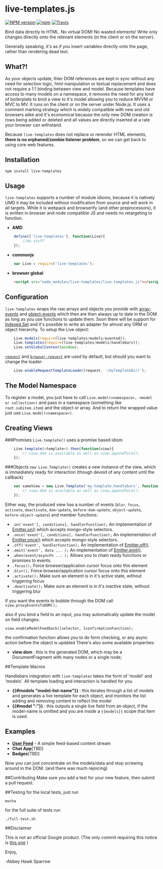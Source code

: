live-templates.js
=================

[![NPM version](https://img.shields.io/npm/v/live-templates.svg)]()
[![npm](https://img.shields.io/npm/dt/live-templates.svg)]()
[![Travis](https://img.shields.io/travis/khrome/live-templates.svg)]()

Bind data directly to HTML. No virtual DOM! No wasted elements! Write only changes directly onto the relevant elements (in the client or on the server).

Generally speaking, it's as if you insert variables directly onto the page, rather than rendering dead text.

What?!
------

As your objects update, thier DOM references are kept in sync without any need for selection logic, html manipulation or textual replacement and does not require a 1:1 binding between view and model. Because templates have access to many models on a namespace, it removes the need for any kind of boilerplate to bind a view to it's model allowing you to reduce MVVM or MVC to MV. It runs on the client or on the server under Node.js. It uses a comment marking strategy which is widely compatible with new and old browsers alike and it's economical because the only new DOM creation is rows being added or deleted and all values are directly inserted at a rate your browser can withstand.

Because `live-templates` does not replace or rerender HTML elements, **there is no orphaned/zombie listener problem**, so we can get back to using core web features.

Installation
------------

    npm install live-templates

Usage
-----
`live-templates` supports a number of module idioms, because it is natively UMD it may be included without modification from source and will work in all targets. While it is webpack and browserify (and other preprocessors), it is written in browser and node compatible JS and needs no retargeting to function.

- **AMD**
```javascript
    define(['live-templates'], function(Live){
        //do stuff
    });
```
- **commonjs**
```javascript
    var Live = require('live-templates');
```
- **browser global**
```html
    <script src="node_modules/live-templates/live-templates.js"></script>
```
Configuration
-------------
`live-templates` wraps the raw arrays and objects you provide with [array-events](https://www.npmjs.com/package/array-events) and [object-events](https://www.npmjs.com/package/object-events) which then are then always up to date in the DOM as long as you use functions to update them. Soon there will be support for [Indexed.Set](https://www.npmjs.com/package/indexed-set) and it's possible to write an adapter for almost any ORM or object hierarchy. To setup the Live object:
```javascript
    Live.models(require(live-templates/models/evented));
    Live.templates(require(live-templates/models/handlebars));
    Live.setGlobalContext(window);
```
[`request`](https://www.npmjs.com/package/request) and [`browser-request`](https://www.npmjs.com/package/browser-request) are used by default, but should you want to change the loader:
```javascript
    Live.enableRequestTemplateLoader(request, '/myTemplateDir/');
```
The Model Namespace
-------------------
To register a model, you just have to call `Live.model(<namespace>, <model or collection>)` and pass in a namespace (something like `root.subitem.item`) and the object or array. And to return the wrapped value just use `Live.model(<namespace>)`.

Creating Views
--------------

###Promises
`Live.template()` uses a promise based idiom
```javascript
    Live.template(<template>).then(function(view){
        // view.dom is available as well as view.appendTo(el);
    });
```
###Objects
`new Live.Template()` creates a new instance of the view, which is immediately ready for interaction (though devoid of any content until the callback)
```javascript
    var sameView = new Live.Template('my-template.handlebars', function(view){
        // view.dom is available as well as view.appendTo(el);
    });
```
Either way, the produced view has a number of events (`blur`, `focus`, `activate`, `deactivate`, `dom-update`, `before-dom-update`, `object-update`, `before-object-update`) and member functions:

- `.on('event'[, conditions], handlerFunction);` An implementation of [Emitter.on()](http://nodejs.org/api/events.html#events_emitter_on_event_listener) which accepts mongo-style selectors.
- `.once('event'[, conditions], handlerFunction);` An implementation of [Emitter.once()](http://nodejs.org/api/events.html#events_emitter_once_event_listener) which accepts mongo-style selectors.
- `.off('event', handlerFunction);` An implementation of [Emitter.off()](http://nodejs.org/api/events.html#events_emitter_removelistener_event_listener).
- `.emit('event', data ... );` An implementation of [Emitter.emit()](http://nodejs.org/api/events.html#events_emitter_emit_event_arg1_arg2).
- `.when(event/asyncFn ... );` Allows you to chain ready functions or promises to events.
- `.focus();` Force browser/application cursor focus onto this element
- `.blur();` Force browser/application cursor focus onto this element
- `.activate();` Make sure an element is in it's active state, without triggering focus
- `.deactivate();` Make sure an element is in it's inactive state, without triggering blur


If you want the events to bubble through the DOM call `view.proxyEventsToDOM();`

also if you bind a field to an input, you may automatically update the model on field changes:

    view.enableModelFeedback([selector, ]confirmationFunction);

the confirmation function allows you to do form checking, or any async action before the object is updated
There's also some available properties:

- **view.dom** : this is the generated DOM, which may be a DocumentFragment with many nodes or a single node;

##Template Macros

Handlebars integration with `live-templates` takes the form of 'model' and 'models'. All template loading and interaction is handled for you.

- **{{#models "model-list-name"}}** : this iterates through a list of models and generates a live template for each object, and monitors the list adding and removing content to reflect the model
- **{{#model "<model-name>:<field-name>"}}** : this outputs a single live field from an object, if the model-name is omitted and you are inside a `{{models}}` scope that item is used.

Examples
--------
- [**User Feed**](docs/example.md) - A simple feed-based content stream
- **Chat App**[TBD]
- **Badges**[TBD]


Now you can just concentrate on the models/data and stop screwing around in the DOM. (and there was much rejoicing)

##Contributing
Make sure you add a test for your new feature, then submit a pull request.

##Testing
for the local tests, just run

    mocha

for the full suite of tests run

    ./full-test.sh

##Disclaimer

This is not an official Google product. (The only commit requiring this notice is [this one](https://github.com/khrome/live-templates/commit/ede2881df015b8ecf10176b8aa10dbb1ed0208dc) )

Enjoy,

-Abbey Hawk Sparrow
